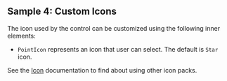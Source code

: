 ## Sample 4: Custom Icons

The icon used by the control can be customized using the following inner elements:

* `PointIcon` represents an icon that user can select. The default is `Star` icon.

See the [Icon](~/controls/businesspack/Icon) documentation to find about using other icon packs.